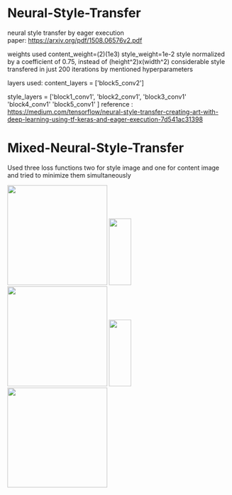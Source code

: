 # Neural-Style-Transfer
neural style transfer by eager execution  
paper: https://arxiv.org/pdf/1508.06576v2.pdf

weights used content_weight=(2)(1e3) style_weight=1e-2
style normalized by a coefficient of 0.75, instead of (height^2)x(width^2) 
considerable style transfered in just 200 iterations by mentioned hyperparameters 

layers used:
content_layers = ['block5_conv2'] 

style_layers = ['block1_conv1',
                'block2_conv1',
                'block3_conv1'
                'block4_conv1'
                'block5_conv1'
               ]
 reference : https://medium.com/tensorflow/neural-style-transfer-creating-art-with-deep-learning-using-tf-keras-and-eager-execution-7d541ac31398

# Mixed-Neural-Style-Transfer
Used three loss functions two for style image and one for content image
and tried to minimize them simultaneously

<p float="left">
  <img src="https://github.com/iamnotahumanbecauseiamabot/Neural-Style-Transfer/blob/master/results/download%20(25).png" width="225" />
  <img src="https://image.flaticon.com/icons/svg/61/61112.svg" width="50" height="150"/>
  <img src="https://github.com/iamnotahumanbecauseiamabot/Neural-Style-Transfer/blob/master/results/download%20(26).png" width="225" />
  <img src="https://s3.amazonaws.com/static.graphemica.com/glyphs/i500s/000/010/202/original/003D-500x500.png?1275328205" width="50" height="150"/>
  <img src="https://github.com/iamnotahumanbecauseiamabot/Neural-Style-Transfer/blob/master/results/download%20(27).png" width="225" />
</p>
